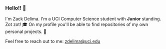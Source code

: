 ### Hello!! 👋

I'm Zack Delima. I'm a UCI Computer Science student with **Junior** standing. Zot zot! 🎓
 On my profile you'll be able to find repositories of my own personal projects. 🌻

Feel free to reach out to me: zdelima@uci.edu

<!--
**zdelima/zdelima** is a ✨ _special_ ✨ repository because its `README.md` (this file) appears on your GitHub profile.

Here are some ideas to get you started:

- 🔭 I’m currently working on ...
- 🌱 I’m currently learning ...
- 👯 I’m looking to collaborate on ...
- 🤔 I’m looking for help with ...
- 💬 Ask me about ...
- 📫 How to reach me: ...
- 😄 Pronouns: ...
- ⚡ Fun fact: ...
-->
